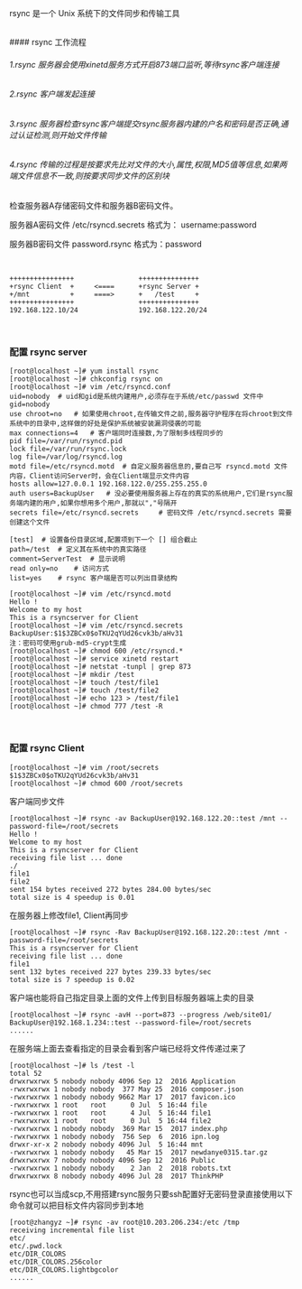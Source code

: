 rsync 是一个 Unix 系统下的文件同步和传输工具

<br>
#### rsync 工作流程

###### 1.rsync 服务器会使用xinetd服务方式开启873端口监听,等待rsync客户端连接
###### 2.rsync 客户端发起连接
###### 3.rsync 服务器检查rsync客户端提交rsync服务器内建的户名和密码是否正确,通过认证检测,则开始文件传输
###### 4.rsync 传输的过程是按要求先比对文件的大小,属性,权限,MD5值等信息,如果两端文件信息不一致,则按要求同步文件的区别块

检查服务器A存储密码文件和服务器B密码文件。

服务器A密码文件 /etc/rsyncd.secrets 格式为： username:password

服务器B密码文件 password.rsync 格式为：password 

<br>

```shell
++++++++++++++++                +++++++++++++++
+rsync Client  +     <====      +rsync Server +
+/mnt          +     ====>      +   /test     +       
++++++++++++++++                +++++++++++++++
192.168.122.10/24               192.168.122.20/24
```

<br>

### 配置 rsync server
```shell
[root@localhost ~]# yum install rsync
[root@localhost ~]# chkconfig rsync on
[root@localhost ~]# vim /etc/rsyncd.conf
uid=nobody	# uid和gid是系统内建用户,必须存在于系统/etc/passwd 文件中
gid=nobody
use chroot=no	# 如果使用chroot,在传输文件之前,服务器守护程序在将chroot到文件系统中的目录中,这样做的好处是保护系统被安装漏洞侵袭的可能
max connections=4	# 客户端同时连接数,为了限制多线程同步的
pid file=/var/run/rsyncd.pid
lock file=/var/run/rsync.lock
log file=/var/log/rsyncd.log
motd file=/etc/rsyncd.motd	# 自定义服务器信息的,要自己写 rsyncd.motd 文件内容，Client访问Server时，会在Client端显示文件内容
hosts allow=127.0.0.1 192.168.122.0/255.255.255.0
auth users=BackupUser	# 没必要使用服务器上存在的真实的系统用户,它们是rsync服务端内建的用户,如果你想用多个用户,那就以","号隔开
secrets file=/etc/rsyncd.secrets	 # 密码文件 /etc/rsyncd.secrets 需要创建这个文件

[test]	# 设置备份目录区域,配置项到下一个 [] 组合截止
path=/test	# 定义其在系统中的真实路径
comment=ServerTest	# 显示说明
read only=no	# 访问方式   
list=yes	# rsync 客户端是否可以列出目录结构
```

```shell
[root@localhost ~]# vim /etc/rsyncd.motd
Hello !
Welcome to my host
This is a rsyncserver for Client
[root@localhost ~]# vim /etc/rsyncd.secrets 
BackupUser:$1$3ZBCx0$oTKU2qYUd26cvk3b/aHv31
注：密码可使用grub-md5-crypt生成
[root@localhost ~]# chmod 600 /etc/rsyncd.*
[root@localhost ~]# service xinetd restart
[root@localhost ~]# netstat -tunpl | grep 873
[root@localhost ~]# mkdir /test
[root@localhost ~]# touch /test/file1
[root@localhost ~]# touch /test/file2
[root@localhost ~]# echo 123 > /test/file1
[root@localhost ~]# chmod 777 /test -R
```

<br>

### 配置 rsync Client
```shell
[root@localhost ~]# vim /root/secrets
$1$3ZBCx0$oTKU2qYUd26cvk3b/aHv31
[root@localhost ~]# chmod 600 /root/secrets
```

客户端同步文件
```shell
[root@localhost ~]# rsync -av BackupUser@192.168.122.20::test /mnt --password-file=/root/secrets
Hello !
Welcome to my host
This is a rsyncserver for Client
receiving file list ... done
./
file1
file2
sent 154 bytes received 272 bytes 284.00 bytes/sec
total size is 4 speedup is 0.01
```

在服务器上修改file1, Client再同步
```shell
[root@localhost ~]# rsync -Rav BackupUser@192.168.122.20::test /mnt -password-file=/root/secrets
This is a rsyncserver for Client
receiving file list ... done
file1
sent 132 bytes received 227 bytes 239.33 bytes/sec
total size is 7 speedup is 0.02
```

客户端也能将自己指定目录上面的文件上传到目标服务器端上卖的目录
```shell
[root@localhost ~]# rsync -avH --port=873 --progress /web/site01/ BackupUser@192.168.1.234::test --password-file=/root/secrets
......
```

在服务端上面去查看指定的目录会看到客户端已经将文件传递过来了
```shell
[root@localhost ~]# ls /test -l
total 52
drwxrwxrwx 5 nobody nobody 4096 Sep 12  2016 Application
-rwxrwxrwx 1 nobody nobody  377 May 25  2016 composer.json
-rwxrwxrwx 1 nobody nobody 9662 Mar 17  2017 favicon.ico
-rwxrwxrwx 1 root   root      0 Jul  5 16:44 file
-rwxrwxrwx 1 root   root      4 Jul  5 16:44 file1
-rwxrwxrwx 1 root   root      0 Jul  5 16:44 file2
-rwxrwxrwx 1 nobody nobody  369 Mar 15  2017 index.php
-rwxrwxrwx 1 nobody nobody  756 Sep  6  2016 ipn.log
drwxr-xr-x 2 nobody nobody 4096 Jul  5 16:44 mnt
-rwxrwxrwx 1 nobody nobody   45 Mar 15  2017 newdanye0315.tar.gz
drwxrwxrwx 7 nobody nobody 4096 Sep 12  2016 Public
-rwxrwxrwx 1 nobody nobody    2 Jan  2  2018 robots.txt
drwxrwxrwx 8 nobody nobody 4096 Jul 28  2017 ThinkPHP
```

rsync也可以当成scp,不用搭建rsync服务只要ssh配置好无密码登录直接使用以下命令就可以把目标文件内容同步到本地
```shell
[root@zhangyz ~]# rsync -av root@10.203.206.234:/etc /tmp
receiving incremental file list
etc/
etc/.pwd.lock
etc/DIR_COLORS
etc/DIR_COLORS.256color
etc/DIR_COLORS.lightbgcolor
......
```
